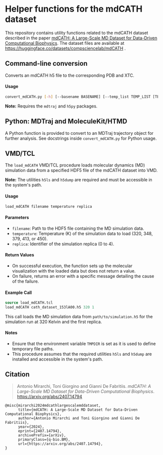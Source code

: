 # Helper functions for the mdCATH dataset

This repository contains utility functions related to the mdCATH dataset described in the paper [mdCATH: A Large-Scale MD Dataset for Data-Driven Computational Biophysics](https://arxiv.org/abs/2407.14794v1). The dataset files are available at https://huggingface.co/datasets/compsciencelab/mdCATH .

## Command-line conversion

Converts an mdCATH h5 file to the corresponding PDB and XTC.

#### Usage

```bash
convert_mdCATH.py [-h] [--basename BASENAME] [--temp_list TEMP_LIST [TEMP_LIST ...]] [--replica_list REPLICA_LIST [REPLICA_LIST ...]] fn
```

**Note:** Requires the `mdtraj` and `h5py` packages.


## Python: MDTraj and MoleculeKit/HTMD

A Python function is provided to convert to an MDTraj trajectory object for further analysis. See  docstrings inside `convert_mdCATH.py` for Python usage. 


## VMD/TCL

The `load_mdCATH` VMD/TCL procedure loads molecular dynamics (MD) simulation data from a specified HDF5 file of the mdCATH dataset into VMD.  

**Note:** The utilities `h5ls` and `h5dump` are required and must be accessible in the system's path.


#### Usage
```tcl
load_mdCATH filename temperature replica
```

#### Parameters

- `filename`: Path to the HDF5 file containing the MD simulation data.
- `temperature`: Temperature (K) of the simulation data to load (320, 348, 379, 413, or 450).
- `replica`: Identifier of the simulation replica (0 to 4).


#### Return Values
- On successful execution, the function sets up the molecular visualization with the loaded data but does not return a value.
- On failure, returns an error with a specific message detailing the cause of the failure.



#### Example Call
```tcl
source load_mdCATH.tcl
load_mdCATH cath_dataset_153lA00.h5 320 1
```
This call loads the MD simulation data from `path/to/simulation.h5` for the simulation run at 320 Kelvin and the first replica.

#### Notes
- Ensure that the environment variable `TMPDIR` is set as it is used to define temporary file paths.
- This procedure assumes that the required utilities `h5ls` and `h5dump` are installed and accessible in the system's path.


## Citation

> Antonio Mirarchi, Toni Giorgino and Gianni De Fabritiis. *mdCATH: A Large-Scale MD Dataset for Data-Driven Computational Biophysics*. https://arxiv.org/abs/2407.14794 

```
@misc{mirarchi2024mdcathlargescalemddataset,
      title={mdCATH: A Large-Scale MD Dataset for Data-Driven Computational Biophysics}, 
      author={Antonio Mirarchi and Toni Giorgino and Gianni De Fabritiis},
      year={2024},
      eprint={2407.14794},
      archivePrefix={arXiv},
      primaryClass={q-bio.BM},
      url={https://arxiv.org/abs/2407.14794}, 
}
```

